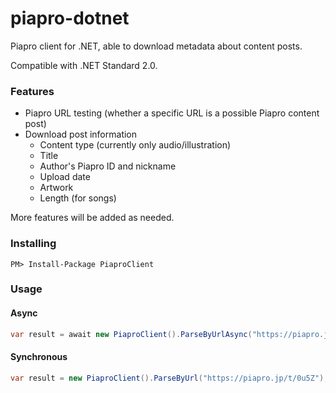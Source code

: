 piapro-dotnet
=============

Piapro client for .NET, able to download metadata about content posts.

Compatible with .NET Standard 2.0.

### Features
* Piapro URL testing (whether a specific URL is a possible Piapro content post)
* Download post information
  * Content type (currently only audio/illustration)
  * Title
  * Author's Piapro ID and nickname
  * Upload date
  * Artwork
  * Length (for songs)

More features will be added as needed.

### Installing

```
PM> Install-Package PiaproClient
```

### Usage

#### Async

```csharp
var result = await new PiaproClient().ParseByUrlAsync("https://piapro.jp/t/0u5Z");
```

#### Synchronous

```csharp
var result = new PiaproClient().ParseByUrl("https://piapro.jp/t/0u5Z");
```